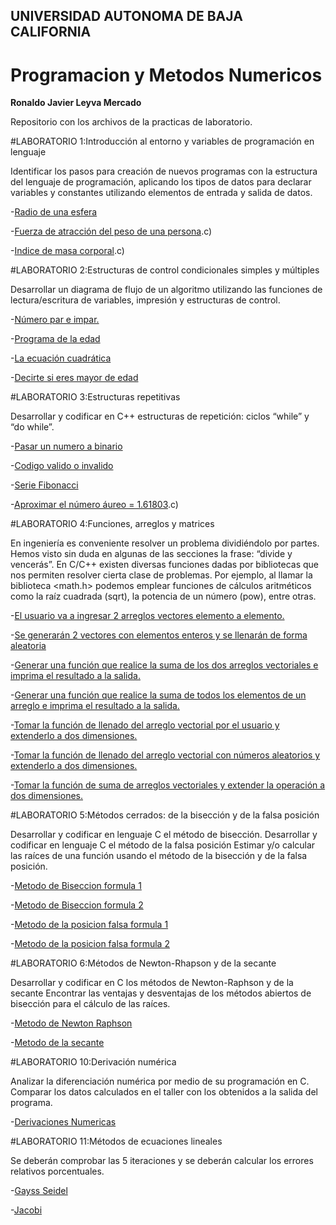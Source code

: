 ## UNIVERSIDAD AUTONOMA DE BAJA CALIFORNIA
# Programacion y Metodos Numericos 

**Ronaldo Javier Leyva Mercado**

Repositorio con los archivos de la practicas de laboratorio.

#LABORATORIO 1:Introducción al entorno y variables de programación en lenguaje 

Identificar los pasos para creación de nuevos programas con la estructura del lenguaje de programación, aplicando los tipos de datos para declarar variables y constantes
utilizando elementos de entrada y salida de datos.

-[Radio de una esfera](https://github.com/RonaldoLeyva/Proyecto_PYMN_2020_2/blob/main/practica%201%20a.c)

-[Fuerza de atracción del peso de una persona](https://github.com/RonaldoLeyva/Proyecto_PYMN_2020_2/blob/main/practica%201%20b).c)

-[Indice de masa corporal](https://github.com/RonaldoLeyva/Proyecto_PYMN_2020_2/blob/main/practica%201%20c).c)

#LABORATORIO 2:Estructuras de control condicionales simples y múltiples

Desarrollar un diagrama de flujo de un algoritmo utilizando las funciones de lectura/escritura de variables, impresión y estructuras de control.

-[Número par e impar.]()

-[Programa de la edad]()

-[La ecuación cuadrática]()

-[Decirte si eres mayor de edad]()

#LABORATORIO 3:Estructuras repetitivas

Desarrollar y codificar en C++ estructuras de repetición: ciclos “while” y “do while”.

-[Pasar un numero a binario](https://github.com/RonaldoLeyva/Proyecto_PYMN_2020_2/blob/main/Practica%203.2.c)

-[Codigo valido o invalido](https://github.com/RonaldoLeyva/Proyecto_PYMN_2020_2/blob/main/Practica%203.3.c)

-[Serie Fibonacci](https://github.com/RonaldoLeyva/Proyecto_PYMN_2020_2/blob/main/Practica%203.4.c)

-[Aproximar el número áureo = 1.61803](https://github.com/RonaldoLeyva/Proyecto_PYMN_2020_2/blob/main/Practica%203.4%20b).c)


#LABORATORIO 4:Funciones, arreglos y matrices

En ingeniería es conveniente resolver un problema dividiéndolo por partes. Hemos visto sin duda en algunas de las secciones la frase: “divide y vencerás”. En C/C++ existen diversas funciones dadas por bibliotecas que nos permiten resolver cierta clase de problemas. Por ejemplo, al llamar la biblioteca <math.h> podemos emplear funciones de cálculos aritméticos como la raíz cuadrada (sqrt), la potencia de un número (pow), entre otras.

-[El usuario va a ingresar 2 arreglos vectores elemento a elemento.]()

-[Se generarán 2 vectores con elementos enteros y se llenarán de forma aleatoria]()

-[Generar una función que realice la suma de los dos arreglos vectoriales e imprima el resultado a la salida.]()

-[Generar una función que realice la suma de todos los elementos de un arreglo e imprima el resultado a la salida.]()

-[Tomar la función de llenado del arreglo vectorial por el usuario y extenderlo a dos dimensiones.]()

-[Tomar la función de llenado del arreglo vectorial con números aleatorios y extenderlo a dos dimensiones.]()

-[Tomar la función de suma de arreglos vectoriales y extender la operación a dos dimensiones.]()

#LABORATORIO 5:Métodos cerrados: de la bisección y de la falsa posición

Desarrollar y codificar en lenguaje C el método de bisección.
Desarrollar y codificar en lenguaje C el método de la falsa posición
Estimar y/o calcular las raíces de una función usando el método de la bisección y de la falsa posición.

-[Metodo de Biseccion formula 1](https://github.com/RonaldoLeyva/Proyecto_PYMN_2020_2/blob/main/Practica%20metodo%20de%20la%20biseccion%20formula%201.c)

-[Metodo de Biseccion formula 2](https://github.com/RonaldoLeyva/Proyecto_PYMN_2020_2/blob/main/Practica%20metodo%20de%20la%20biseccion%20formula%202.c)

-[Metodo de la posicion falsa formula 1](https://github.com/RonaldoLeyva/Proyecto_PYMN_2020_2/blob/main/Practica%20metodo%20de%20la%20posicion%20falsa%20formula%201.c)

-[Metodo de la posicion falsa formula 2](https://github.com/RonaldoLeyva/Proyecto_PYMN_2020_2/blob/main/Practica%20metodo%20de%20la%20posicion%20falsa%20formula%202.c)

#LABORATORIO 6:Métodos de Newton-Rhapson y de la secante

Desarrollar y codificar en C los métodos de Newton-Raphson y de la secante
Encontrar las ventajas y desventajas de los métodos abiertos de bisección para el cálculo de las raíces.

-[Metodo de Newton Raphson](https://github.com/RonaldoLeyva/Proyecto_PYMN_2020_2/blob/main/Practica%20Newton-Rhapson%20Ronaldo%20Leyva.c)

-[Metodo de la secante]()

#LABORATORIO 10:Derivación numérica

Analizar la diferenciación numérica por medio de su programación en C.
Comparar los datos calculados en el taller con los obtenidos a la salida del programa.

-[Derivaciones Numericas](https://github.com/RonaldoLeyva/Proyecto_PYMN_2020_2/blob/main/Derivaciones%20Numericas.c)

#LABORATORIO 11:Métodos de ecuaciones lineales

Se deberán comprobar las 5 iteraciones y se deberán calcular los errores relativos
porcentuales.

-[Gayss Seidel]()

-[Jacobi]()
